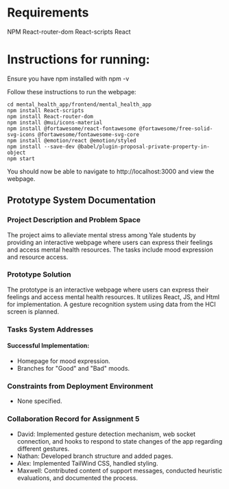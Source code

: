 <!-- The code includes a README text file that explains how to install any dependencies and run the project (2 pts), provides a brief description of the project, problem space, and what tasks the installation addresses (1 pts), indicates explicitly if there are any constraints from the deployment environment (1 pts), and includes a collaboration record that specifies what each team member contributed to the prototype for Assignment 5 (1 pts). -->



# Requirements

NPM
React-router-dom
React-scripts
React

# Instructions for running:

Ensure you have npm installed with npm -v

Follow these instructions to run the webpage:

```
cd mental_health_app/frontend/mental_health_app
npm install React-scripts
npm install React-router-dom
npm install @mui/icons-material
npm install @fortawesome/react-fontawesome @fortawesome/free-solid-svg-icons @fortawesome/fontawesome-svg-core
npm install @emotion/react @emotion/styled
npm install --save-dev @babel/plugin-proposal-private-property-in-object
npm start
```

You should now be able to navigate to http://localhost:3000
and view the webpage.


## Prototype System Documentation

### Project Description and Problem Space
The project aims to alleviate mental stress among Yale students by providing an interactive webpage where users can express their feelings and access mental health resources. The tasks include mood expression and resource access. 

### Prototype Solution
The prototype is an interactive webpage where users can express their feelings and access mental health resources. It utilizes React, JS, and Html for implementation. A gesture recognition system using data from the HCI screen is planned.

### Tasks System Addresses
#### Successful Implementation:
- Homepage for mood expression.
- Branches for "Good" and "Bad" moods.

### Constraints from Deployment Environment
- None specified.

### Collaboration Record for Assignment 5
- David: Implemented gesture detection mechanism, web socket connection, and hooks to respond to state changes of the app regarding different gestures.
- Nathan: Developed branch structure and added pages.
- Alex: Implemented TailWind CSS, handled styling.
- Maxwell: Contributed content of support messages, conducted heuristic evaluations, and documented the process.



